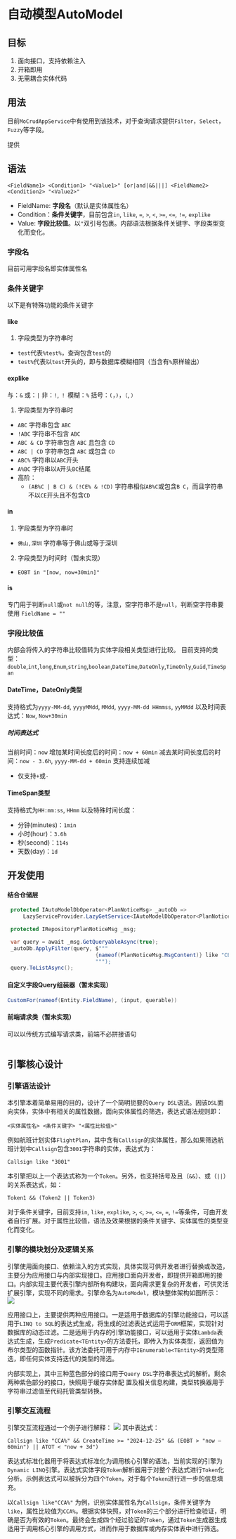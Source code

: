 # 自动模型AutoModel

## 目标
1. 面向接口，支持依赖注入
2. 开箱即用
3. 无需耦合实体代码


## 用法

目前`MoCrudAppService`中有使用到该技术，对于查询请求提供`Filter`，`Select`，`Fuzzy`等字段。

提供

## 语法

`<FieldName1> <Condition1> "<Value1>" [or|and|&&|||] <FieldName2> <Condition2> "<Value2>"`
- FieldName: **字段名**（默认是实体属性名）
- Condition：**条件关键字**，目前包含`in`, `like`, `=`, `>`, `<`, `>=`, `<=`, `!=`, `explike`
- Value: **字段比较值**。以`"`双引号包裹。内部语法根据条件关键字、字段类型变化而变化。

### 字段名

目前可用字段名即实体属性名

### 条件关键字

以下是有特殊功能的条件关键字

#### like
1. 字段类型为字符串时
- `test`代表`%test%`，查询包含`test`的
- `test%`代表以`test`开头的，即与数据库模糊相同（当含有`%`原样输出）

#### explike
与：`&`
或：`|`
非：`!`, `！`
模糊：`%`
括号：`(`，`)`，`（`, `）`
1. 字段类型为字符串时
- `ABC` 字符串包含 `ABC`
- `!ABC` 字符串不包含 `ABC`
- `ABC & CD` 字符串包含 `ABC` 且包含 `CD`
- `ABC | CD` 字符串包含 `ABC` 或包含 `CD`
- `ABC%` 字符串以`ABC`开头
- `A%BC` 字符串以`A`开头`BC`结尾
- 高阶：
	- `(AB%C | B C) & (!CE% & !CD)`  字符串相似`AB%C`或包含`B C`，而且字符串不以`CE`开头且不包含`CD`

#### in
1. 字段类型为字符串时
- `佛山,深圳` 字符串等于佛山或等于深圳
2. 字段类型为时间时（暂未实现）
- `EOBT in "[now, now+30min]"`

#### is
专门用于判断`null`或`not null`的等，注意，空字符串不是`null`，判断空字符串要使用 `FieldName = ""`


### 字段比较值

内部会将传入的字符串比较值转为实体字段相关类型进行比较。
目前支持的类型：`double`,`int`,`long`,`Enum`,`string`,`boolean`,`DateTime`,`DateOnly`,`TimeOnly`,`Guid`,`TimeSpan`


#### DateTime，DateOnly类型
支持格式为`yyyy-MM-dd`, `yyyyMMdd`, `MMdd`, `yyyy-MM-dd HHmmss`, `yyMMdd`
以及时间表达式：`Now`, `Now+30min`

##### 时间表达式
当前时间：`now`
增加某时间长度后的时间：`now + 60min`
减去某时间长度后的时间：`now - 3.6h`, `yyyy-MM-dd + 60min`
支持连续加减
- 仅支持`+`或`-`

#### TimeSpan类型
支持格式为`HH:mm:ss`, `HHmm`
以及特殊时间长度：
- 分钟(minutes)：`1min`
- 小时(hour)：`3.6h`
- 秒(second)：`114s`
- 天数(day)：`1d`


## 开发使用

#### 结合仓储层


```cs
 protected IAutoModelDbOperator<PlanNoticeMsg> _autoDb =>
     LazyServiceProvider.LazyGetService<IAutoModelDbOperator<PlanNoticeMsg>>()!;

 protected IRepositoryPlanNoticeMsg _msg;

 var query = await _msg.GetQueryableAsync(true);
 _autoDb.ApplyFilter(query, $"""
                            {nameof(PlanNoticeMsg.MsgContent)} like "CBD"
                            """);
 query.ToListAsync();
```


#### 自定义字段Query组装器（暂未实现）


```cs
CustomFor(nameof(Entity.FieldName), (input, querable))
```

#### 前端请求类（暂未实现）

可以以传统方式编写请求类，前端不必拼接语句
```cs


```




## 引擎核心设计

### 引擎语法设计

本引擎本着简单易用的目的，设计了一个简明扼要的`Query DSL`语法。因该`DSL`面向实体，实体中有相关的属性数据，面向实体属性的筛选，表达式语法规则即：

`<实体属性名> <条件关键字> "<属性比较值>"`

例如航班计划实体`FlightPlan`，其中含有`Callsign`的实体属性，那么如果筛选航班计划中`Callsign`包含`3001`字符串的实体，表达式为：

`Callsign like "3001"`

本引擎把以上一个表达式称为一个`Token`。另外，也支持括号及且（`&&`）、或（`||`）的关系表达式，如：

`Token1 && (Token2 || Token3)`

对于条件关键字，目前支持`in`, `like`, `explike`, `>`, `<`, `>=`, `<=`, `=`, `!=`等条件，可由开发者自行扩展。对于属性比较值，语法及效果根据的条件关键字、实体属性的类型变化而变化。

### 引擎的模块划分及逻辑关系

引擎使用面向接口、依赖注入的方式实现，具体实现可供开发者进行替换或改造，主要分为应用接口与内部实现接口。应用接口面向开发者，即提供开箱即用的接口。内部实现主要代表引擎内部所有构建块，面向需求更复杂的开发者，可供灵活扩展引擎，实现不同的需求。引擎命名为`AutoModel`，模块整体架构如图所示：
![](../attachments/Pasted%20image%2020250408100554.png)


应用接口上，主要提供两种应用接口。一是适用于数据库的引擎功能接口，可以适用于`LINQ to SQL`的表达式生成，将生成的过滤表达式运用于`ORM`框架，实现针对数据库的动态过滤。二是适用于内存的引擎功能接口，可以适用于实体`Lambda`表达式生成，生成`Predicate<TEntity>`的方法委托，即传入为实体类型，返回值为布尔类型的函数指针。该方法委托可用于内存中`IEnumerable<TEntity>`的类型筛选，即任何实体支持迭代的类型的筛选。

内部实现上，其中三种蓝色部分的接口用于`Query DSL`字符串表达式的解析。剩余两种紫色部分的接口，快照用于缓存实体配 置及相关信息构建，类型转换器用于字符串过滤值至代码托管类型转换。

### 引擎交互流程

引擎交互流程通过一个例子进行解释：
![](../attachments/Pasted%20image%2020250408100610.png)
其中表达式：

`Callsign like "CCA%" && CreateTime >= "2024-12-25" && (EOBT > "now – 60min") || ATOT < "now + 3d")`

表达式标准化器用于将表达式标准化为调用核心引擎的语法，当前实现的引擎为`Dynamic LINQ`引擎。表达式实体字段`Token`解析器用于对整个表达式进行`Token`化分析。示例表达式可以被拆分为四个`Token`，对于每个`Token`进行进一步的信息填充。

以`Callsign like"CCA%"` 为例，识别实体属性名为`Callsign`，条件关键字为`like`，属性比较值为`CCA%`。根据实体快照，对`Token`的三个部分进行检查验证，明确是否为有效的`Token`。最终会生成四个经过验证的`Token`，通过`Token`生成器生成适用于调用核心引擎的调用方式，进而作用于数据库或内存实体表中进行筛选。

